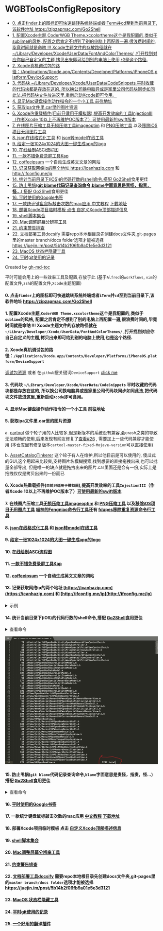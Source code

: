 # WGBToolsConfigRepository

* [0. 点击finder上的图标即可快速跳转系统终端或者iTerm并cd至到当前目录下,该软件地址 <a href="https://zipzapmac.com/Go2Shell" rel="nofollow">https://zipzapmac.com/Go2Shell</a>](#0-点击finder上的图标即可快速跳转系统终端或者iterm并cd至到当前目录下该软件地址-httpszipzapmaccomgo2shell)
* [1. 配置Xcode主题,CoderWGB Theme.xccolortheme这个是我配置的,类似于sublime的风格, 配置之后肯定不想到了别的电脑上再配置一遍,很浪费时间的,毕竟时间就是命呐 !!!  Xcode主题文件的存放路径就在~/Library/Developer/Xcode/UserData/FontAndColorThemes/ ,打开找到对应你自己自定义的主题,拷贝出来即可给到别的电脑上使用,也是这个路径.](#1-配置xcode主题coderwgb-themexccolortheme这个是我配置的类似于sublime的风格-配置之后肯定不想到了别的电脑上再配置一遍很浪费时间的毕竟时间就是命呐---xcode主题文件的存放路径就在librarydeveloperxcodeuserdatafontandcolorthemes-打开找到对应你自己自定义的主题拷贝出来即可给到别的电脑上使用也是这个路径)
* [2. Xcode真机调试包的路径：/Applications/Xcode.app/Contents/Developer/Platforms/iPhoneOS.platform/DeviceSupport](#2-xcode真机调试包的路径applicationsxcodeappcontentsdeveloperplatformsiphoneosplatformdevicesupport)
* [3. 代码块 ~/Library/Developer/Xcode/UserData/CodeSnippets 平时收藏的代码块都是存放在这的, 所以换公司换电脑异或是家里公司代码块同步如同此法,把代码块文件放进这里,重新启动Xcode即可食用。](#3-代码块-librarydeveloperxcodeuserdatacodesnippets-平时收藏的代码块都是存放在这的-所以换公司换电脑异或是家里公司代码块同步如同此法把代码块文件放进这里重新启动xcode即可食用)
* [4. 显示Mac键盘操作动作指令的一个小工具 <a href="https://github.com/keycastr/keycastr">前往地址</a>](#4-显示mac键盘操作动作指令的一个小工具-前往地址)
* [5. 获取ipa文件里.car里的图片资源](#5-获取ipa文件里car里的图片资源)
* [6. Xcode热重载插件(目前只适用于模拟器),提高开发效率的工具InjectionIII（作者Xcode 10以上不再维护OC版本了）<a href="https://github.com/johnno1962/InjectionIII/releases">可使用最新的swift版本</a>](#6-xcode热重载插件目前只适用于模拟器提高开发效率的工具injectioniii作者xcode-10以上不再维护oc版本了可使用最新的swift版本)
* [7. 在线图片压缩工具<a href="https://imageoptim.com/mac" rel="nofollow">无损压缩工具imageoptim</a> 和 <a href="https://tinypng.com/" rel="nofollow">PNG压缩工具</a> 以及<a href="https://github.com/tinymind/LSUnusedResources">移除iOS项目无用图片工具</a>](#7-在线图片压缩工具无损压缩工具imageoptim-和-png压缩工具-以及移除ios项目无用图片工具)
* [8. <a href="https://www.json.cn/" rel="nofollow">json在线格式化工具</a> 和 <a href="http://modelend.com/" rel="nofollow">json转model在线工具</a>](#8-json在线格式化工具-和-json转model在线工具)
* [9. <a href="https://icon.wuruihong.com" rel="nofollow">给定一张1024x1024的大图一键生成app的logo</a>](#9-给定一张1024x1024的大图一键生成app的logo)
* [10. <a href="http://asciiflow.com/" rel="nofollow">在线绘制ASCi流程图</a>](#10-在线绘制asci流程图)
* [11. <a href="https://getkap.co/" rel="nofollow">一款不错免费录屏工具Kap</a>](#11-一款不错免费录屏工具kap)
* [12. <a href="http://coffeeipsum.com/" rel="nofollow">coffeeipsum</a> 一个自动生成英文文章的网站](#12-coffeeipsum-一个自动生成英文文章的网站)
* [13. 记录获取网络ip的两个地址 <a href="https://icanhazip.com" rel="nofollow">https://icanhazip.com</a> 和 <a href="http://ifconfig.me/ip" rel="nofollow">http://ifconfig.me/ip</a>](#13-记录获取网络ip的两个地址-httpsicanhazipcom-和-httpifconfigmeip)
* [14. 统计当前目录下(iOS)的代码行数的shell命令,搭配 <a href="https://zipzapmac.com/Go2Shell" rel="nofollow">Go2Shell</a>食用更佳](#14-统计当前目录下ios的代码行数的shell命令搭配-go2shell食用更佳)
* [15. 防止甩锅(<strong>git blame代码记录查询命令,blame字面意思是责怪，指责，怪...</strong>) 搭配 <a href="https://zipzapmac.com/Go2Shell" rel="nofollow">Go2Shell</a>食用更佳](#15-防止甩锅git-blame代码记录查询命令blame字面意思是责怪指责怪-搭配-go2shell食用更佳)
* [16. <a href="https://github.com/WangGuibin/WGBToolsConfigRepository/blob/master/Google书签/README.md"> 平时使用的Google书签 </a>](#16--平时使用的google书签-)
* [17. 一款统计键盘鼠标敲击次数的mac应用 <a href="https://zhuanlan.zhihu.com/p/21787949" rel="nofollow">中文教程</a>  <a href="https://github.com/KonsomeJona/OctoMouse/releases">下载地址</a>](#17-一款统计键盘鼠标敲击次数的mac应用-中文教程--下载地址)
* [18. 部署Xcode项目临时模板 点击 <a href="./自定义Xcode顶部描述信息/README.md">自定义Xcode顶部描述信息</a>](#18-部署xcode项目临时模板-点击-自定义xcode顶部描述信息)
* [19. <a href="https://github.com/WangGuibin/WGBToolsConfigRepository/blob/master/Shell/README.md">shell脚本集合</a>](#19-shell脚本集合)
* [20. <a href="https://github.com/avibrazil/RDM">Mac调整屏幕分辨率工具</a>](#20-mac调整屏幕分辨率工具)
* [21. <a href="https://www.wtfautolayout.com/" rel="nofollow">约束警告排查</a>](#21-约束警告排查)
* [22. <a href="https://docsify.js.org/#/zh-cn/quickstart" rel="nofollow">文档部署工具docsify</a>  需要repo本地根目录先创建docs文件夹,git-pages里的master branch/docs folder选项才能被选择 <a href="https://juejin.im/post/5b14b2f06fb9a01e5e3d3121" rel="nofollow">https://juejin.im/post/5b14b2f06fb9a01e5e3d3121</a>](#22-文档部署工具docsify--需要repo本地根目录先创建docs文件夹git-pages里的master-branchdocs-folder选项才能被选择-httpsjuejinimpost5b14b2f06fb9a01e5e3d3121)
* [23. <a href="https://github.com/dwarvesf/hidden">MacOS 状态栏隐藏工具</a>](#23-macos-状态栏隐藏工具)
* [24. <a href="https://github.com/WangGuibin/WGBToolsConfigRepository/blob/master/git使用记录/README.md">平时git使用的记录</a>](#24-平时git使用的记录)

Created by [gh-md-toc](https://github.com/ekalinin/github-markdown-toc)




平时可能会用上的一些效率工具及配置,存放于此 
(基于`Alfred`的`workflows`, `vim`的配置文件,`zsh`的配置文件,`Xcode`主题配置)

#### 0. 点击`finder`上的图标即可快速跳转系统终端或者`iTerm`并`cd`至到当前目录下,该软件地址 https://zipzapmac.com/Go2Shell

#### 1. 配置Xcode主题,`CoderWGB Theme.xccolortheme`这个是我配置的,类似于`sublime`的风格, 配置之后肯定不想到了别的电脑上再配置一遍,很浪费时间的,毕竟时间就是命呐 !!!  Xcode主题文件的存放路径就在`~/Library/Developer/Xcode/UserData/FontAndColorThemes/` ,打开找到对应你自己自定义的主题,拷贝出来即可给到别的电脑上使用,也是这个路径. 

#### 2. Xcode真机调试包的路径：`/Applications/Xcode.app/Contents/Developer/Platforms/iPhoneOS.platform/DeviceSupport` 
   [调试包资源](https://github.com/iGhibli/iOS-DeviceSupport) 或者 在`github`搜关键词`DeviceSupport` 
   [click me](https://github.com/search?utf8=%E2%9C%93&q=DeviceSupport&ref=simplesearch)

#### 3. 代码块 `~/Library/Developer/Xcode/UserData/CodeSnippets` 平时收藏的代码块都是存放在这的, 所以换公司换电脑异或是家里公司代码块同步如同此法,把代码块文件放进这里,重新启动`Xcode`即可食用。

#### 4. 显示Mac键盘操作动作指令的一个小工具 [前往地址](https://github.com/keycastr/keycastr) 

#### 5. 获取ipa文件里.car里的图片资源

a.   [cartool](<https://github.com/steventroughtonsmith/cartool>)   做个轮子用的人比较多,但是新版本的系统没有兼容,会crash之类的导致无法顺畅的使用,后来发现有网友修复了[查看#26](<https://github.com/steventroughtonsmith/cartool/pull/26/commits/93c1cedd304bb4b4ad987bb1be10e453536b9300>) , 需要加上一些代码兼容才能使用 (本仓库里有修复版本`cartool-master-fixed-Mojave-version`可以直接使用)

b. [AssetCatalogTinkerer](<https://github.com/insidegui/AssetCatalogTinkerer>) 这个轮子有人在维护,所以他目前是可以使用的, 傻瓜式的GUI,这个用起来比较爽,支持图片名模糊搜索,找到想要的直接拖拽出来,也可以批量全部导出, 但是唯一的缺点就是拖拽出来的图片.car里面还是会有一份,实际上是拖拽仅仅是拷贝出来的一份而已

#### 6. Xcode热重载插件(`目前只适用于模拟器`),提高开发效率的工具`InjectionIII`（作者Xcode 10以上不再维护OC版本了）[可使用最新的swift版本](https://github.com/johnno1962/InjectionIII/releases)

#### 7. 在线图片压缩工具[无损压缩工具imageoptim](https://imageoptim.com/mac) 和 [PNG压缩工具](https://tinypng.com/) 以及[移除iOS项目无用图片工具](https://github.com/tinymind/LSUnusedResources) [喵神的Fengniao命令行工具](https://github.com/onevcat/FengNiao)还有 [fdupes移除重复资源命令行工具](https://github.com/adrianlopezroche/fdupes)

#### 8. [json在线格式化工具](https://www.json.cn/) 和 [json转model在线工具](http://modelend.com/)

#### 9. [给定一张1024x1024的大图一键生成app的logo](https://icon.wuruihong.com)

#### 10. [在线绘制ASCi流程图](http://asciiflow.com/) 

#### 11. [一款不错免费录屏工具Kap](https://getkap.co/) 
#### 12. [coffeeipsum](http://coffeeipsum.com/) 一个自动生成英文文章的网站
#### 13. 记录获取网络ip的两个地址 [https://icanhazip.com](https://icanhazip.com) 和 [http://ifconfig.me/ip](http://ifconfig.me/ip) 

<details>
<summary>示例</summary>
  <pre style="background-color:black;color:white;"> <span style="color:red;" >objc</span> <br/> <span style="color:rgb(220,132,251);">NSURL</span> *ipURL = [<span style="color:rgb(220,132,251);">NSURL URLWithString</span>:@"<span style="color:rgb(237,223,137);">http://ifconfig.me/ip</span>"];
    <span style="color:rgb(220,132,251);">NSString</span> *IPStr = [<span style="color:rgb(220,132,251);">NSString stringWithContentsOfURL</span>:ipURL <span style="color:rgb(220,132,251);">encoding</span>:<span style="color:rgb(220,132,251);">NSUTF8StringEncoding error</span>:nil]; 
</pre>
</details>

#### 14. 统计当前目录下(iOS)的代码行数的shell命令,搭配 [Go2Shell](https://zipzapmac.com/Go2Shell)食用更佳

<details>
<summary>查看命令</summary>
  <pre style="background-color:black;color:white;"> <br/> <span style="color:rgb(28, 232, 132);"> find</span> . <span style="color:rgb(201,196,46);">"("</span> -name <span style="color:rgb(201,196,46);">"*.h"</span> -or -name <span style="color:rgb(201,196,46);">"*.mm"</span> -or -name <span style="color:rgb(201,196,46);">"*.m"</span> -or -name <span style="color:rgb(201,196,46);">"*.swift"</span> <span style="color:rgb(201,196,46);">")"</span> -print | <span style="color:rgb(28, 232, 132);">xargs</span> wc -l <br/>
</pre>
</details>

![](./_media/code_total.png)

#### 15. 防止甩锅(**`git blame`代码记录查询命令,`blame`字面意思是责怪，指责，怪...**) 搭配 [Go2Shell](https://zipzapmac.com/Go2Shell)食用更佳

<details>
<summary>查看命令</summary>
<pre style="background-color:black;color:white;">
  <br/>
  git blame -L 22,30 Example.m <span style="color:rgb(28, 232, 132);"> # 替换具体的代码行数和文件名即可</span>
  <br/>
</pre>
</details>



#### 16. [ 平时使用的Google书签 ](https://github.com/WangGuibin/WGBToolsConfigRepository/blob/master/Google%E4%B9%A6%E7%AD%BE/README.md)

#### 17. 一款统计键盘鼠标敲击次数的mac应用 [中文教程](https://zhuanlan.zhihu.com/p/21787949)  [下载地址](https://github.com/KonsomeJona/OctoMouse/releases) 

#### 18. 部署Xcode项目临时模板 点击 [自定义Xcode顶部描述信息](./自定义Xcode顶部描述信息/README.md)

#### 19. [shell脚本集合](https://github.com/WangGuibin/WGBToolsConfigRepository/blob/master/Shell/README.md)

#### 20. [Mac调整屏幕分辨率工具](https://github.com/avibrazil/RDM) 

#### 21. [约束警告排查](https://www.wtfautolayout.com/) 

#### 22. [文档部署工具docsify](https://docsify.js.org/#/zh-cn/quickstart)  需要repo本地根目录先创建docs文件夹,git-pages里的`master branch/docs folder`选项才能被选择 https://juejin.im/post/5b14b2f06fb9a01e5e3d3121 

#### 23. [MacOS 状态栏隐藏工具](https://github.com/dwarvesf/hidden)

#### 24. [平时git使用的记录](https://github.com/WangGuibin/WGBToolsConfigRepository/blob/master/git%E4%BD%BF%E7%94%A8%E8%AE%B0%E5%BD%95/README.md)

#### 25. [一个好用的翻译插件](https://github.com/ripperhe/Bob)












